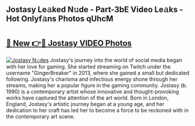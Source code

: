 ## Jostasy Le𝚊ked N𝚞de - Part-3bE Video Le𝚊ks - Hot Onlyf𝚊ns Photos qUhcM

# <h2><a href="http://ab3658.deff.icu/?id=Jostasy">🔗 New 👉🔴 Jostasy VIDEO Photos</a></h2>

[![Jostasy N𝚞des](https://i.imgur.com/rIISA9y.gif)](http://ab3658.deff.icu/?id=Jostasy)
Jostasy's journey into the world of social media began with her love for gaming. She started streaming on Twitch under the username "GingerBreaker" in 2013, where she gained a small but dedicated following. Jostasy's charisma and infectious energy shone through her streams, making her a popular figure in the gaming community. Jostasy (b. 1990) is a contemporary artist whose innovative and thought-provoking works have captured the attention of the art world. Born in London, England, Jostasy's artistic journey began at a young age, and her dedication to her craft has led her to become a force to be reckoned with in the contemporary art scene.
